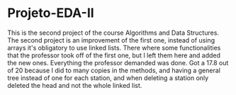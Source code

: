 # Projeto-EDA-II
This is the second project of the course Algorithms and Data Structures. 
The second project is an improvement of the first one, instead of using arrays it's obligatory to use linked lists.
There where some functionalities that the professor took off of the first one, but I left them here and added the new ones.
Everything the professor demanded was done.
Got a 17.8 out of 20 because I did to many copies in the methods, and having a general tree instead of one for each station, and when deleting a station only deleted
the head and not the whole linked list.
